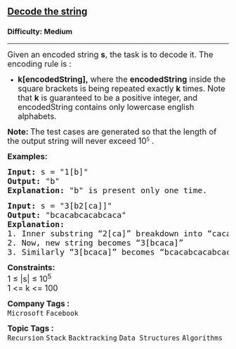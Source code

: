 <h2><a href="https://www.geeksforgeeks.org/problems/decode-the-string2444/1">Decode the string</a></h2><h3>Difficulty: Medium</h3><hr><div class="problems_problem_content__Xm_eO"><p><span style="font-size: 18px;">Given an encoded string&nbsp;<strong>s</strong>, the task is to decode it.&nbsp;</span><span style="font-size: 18px;">The encoding rule is :</span></p>
<ul>
<li><span style="font-size: 18px;"><strong>k[encodedString],</strong>&nbsp;where the&nbsp;<strong>encodedString</strong>&nbsp;inside the square brackets is being repeated exactly&nbsp;<strong>k</strong>&nbsp;times. Note that&nbsp;<strong>k</strong>&nbsp;is guaranteed to be a positive integer, and encodedString contains only lowercase english alphabets.<br></span></li>
</ul>
<p><span style="font-size: 18px;"><strong>Note:&nbsp;</strong></span><span style="font-size: 18px;">The test cases are generated so that the length of the output string will never exceed&nbsp;</span><span style="font-size: 18px;">10</span><sup>5</sup><span style="font-size: 18px;">&nbsp;.</span></p>
<p><strong><span style="font-size: 18px;">Examples:</span></strong></p>
<pre><span style="font-size: 18px;"><strong>Input:</strong> s = "1[b]"
<strong>Output:</strong> "b"
<strong>Explanation:</strong> "b" is present only one time.</span></pre>
<pre><span style="font-size: 18px;"><strong>Input:</strong> s = "3[b2[ca]]"
<strong>Output:</strong> "bcacabcacabcaca"
<strong>Explanation:<br></strong>1. Inner substring “2[ca]” breakdown into “caca”.<br>2. Now, new string becomes “3[bcaca]”
3. Similarly “3[bcaca]” becomes “bcacabcacabcaca ” which is final result.</span></pre>
<p><span style="font-size: 18px;"><strong>Constraints:</strong><br>1 ≤ |s| ≤ 10<sup>5</sup>&nbsp;<br>1 &lt;= k &lt;= 100</span></p></div><p><span style=font-size:18px><strong>Company Tags : </strong><br><code>Microsoft</code>&nbsp;<code>Facebook</code>&nbsp;<br><p><span style=font-size:18px><strong>Topic Tags : </strong><br><code>Recursion</code>&nbsp;<code>Stack</code>&nbsp;<code>Backtracking</code>&nbsp;<code>Data Structures</code>&nbsp;<code>Algorithms</code>&nbsp;